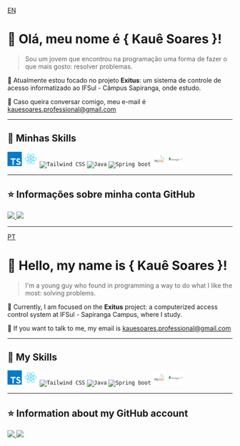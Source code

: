 <a id='portuguese' href='#english'>EN<a>

# 💜 Olá, meu nome é <strong>{ Kauê Soares }!</strong>

> Sou um jovem que encontrou na programação uma forma de fazer o que mais gosto: resolver problemas.

🔭 Atualmente estou focado no projeto **Exitus**: um sistema de controle de acesso informatizado ao IFSul - Câmpus Sapiranga, onde estudo.

💬 Caso queira conversar comigo, meu e-mail é [kauesoares.professional@gmail.com](mailto:kauesoares.professional@gmail.com)

---

## 🚀 Minhas Skills


<code><img height="32" src="https://raw.githubusercontent.com/github/explore/80688e429a7d4ef2fca1e82350fe8e3517d3494d/topics/typescript/typescript.png" alt="Typescript"/></code>
<code><img height="32" src="https://raw.githubusercontent.com/github/explore/80688e429a7d4ef2fca1e82350fe8e3517d3494d/topics/react/react.png" alt="React"/></code>
<code><img height="32" width="32" src="https://tailwindcss.com/_next/static/media/tailwindcss-mark.3c5441fc7a190fb1800d4a5c7f07ba4b1345a9c8.svg" alt="Tailwind CSS"/></code>
<code><img height="32" src="https://cdn-icons-png.flaticon.com/512/5968/5968282.png" alt="Java"/></code>
<code><img height="32" src="https://spring.io/img/favicon.ico" alt="Spring boot"/></code>
<code><img height="32" src="https://raw.githubusercontent.com/github/explore/80688e429a7d4ef2fca1e82350fe8e3517d3494d/topics/mysql/mysql.png" alt="MySQL"/></code>
<code><img height="32" src="https://raw.githubusercontent.com/github/explore/80688e429a7d4ef2fca1e82350fe8e3517d3494d/topics/mongodb/mongodb.png" alt="MongoDB"/></code>


---

## ⭐ Informações sobre minha conta GitHub

<div>
  <a href="https://github.com/KaueFSoares">
  <img height="175px" src="https://github-readme-stats.vercel.app/api?username=KaueFSoares&show_icons=true&theme=github_dark&include_all_commits=true&count_private=true"/>
  <img height="175px" src="https://github-readme-stats.vercel.app/api/top-langs/?username=KaueFSoares&layout=compact&langs_count=8&theme=github_dark"/>
  </a>
</div>

---


<a id='english' href='#portuguese'>PT<a>

# 💜 Hello, my name is <strong>{ Kauê Soares }!</strong>

> I'm a young guy who found in programming a way to do what I like the most: solving problems.

🔭 Currently, I am focused on the **Exitus** project: a computerized access control system at IFSul - Sapiranga Campus, where I study.

💬 If you want to talk to me, my email is [kauesoares.professional@gmail.com](mailto:kauesoares.professional@gmail.com)

---

## 🚀 My Skills

<code><img height="32" src="https://raw.githubusercontent.com/github/explore/80688e429a7d4ef2fca1e82350fe8e3517d3494d/topics/typescript/typescript.png" alt="Typescript"/></code>
<code><img height="32" src="https://raw.githubusercontent.com/github/explore/80688e429a7d4ef2fca1e82350fe8e3517d3494d/topics/react/react.png" alt="React"/></code>
<code><img height="32" width="32" src="https://tailwindcss.com/_next/static/media/tailwindcss-mark.3c5441fc7a190fb1800d4a5c7f07ba4b1345a9c8.svg" alt="Tailwind CSS"/></code>
<code><img height="32" src="https://cdn-icons-png.flaticon.com/512/5968/5968282.png" alt="Java"/></code>
<code><img height="32" src="https://spring.io/img/favicon.ico" alt="Spring boot"/></code>
<code><img height="32" src="https://raw.githubusercontent.com/github/explore/80688e429a7d4ef2fca1e82350fe8e3517d3494d/topics/mysql/mysql.png" alt="MySQL"/></code>
<code><img height="32" src="https://raw.githubusercontent.com/github/explore/80688e429a7d4ef2fca1e82350fe8e3517d3494d/topics/mongodb/mongodb.png" alt="MongoDB"/></code>

---

## ⭐ Information about my GitHub account

<div>
  <a href="https://github.com/KaueFSoares">
  <img height="175px" src="https://github-readme-stats.vercel.app/api?username=KaueFSoares&show_icons=true&theme=github_dark&include_all_commits=true&count_private=true"/>
  <img height="175px" src="https://github-readme-stats.vercel.app/api/top-langs/?username=KaueFSoares&layout=compact&langs_count=8&theme=github_dark"/>
  </a>
</div>
